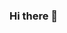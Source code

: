 ### Hi there 👋

<!--
**Ussi04X/Ussi04X** is a ✨ _special_ ✨ repository because its `README.md` (this file) appears on your GitHub profile.

Here are some ideas to get you started:

- 🔭 I’m currently working on code.
- 🌱 I’m currently learning GitHub
- 👯 I’m looking to collaborate on myself
- 🤔 I’m looking for help with learning how to code 
- 💬 Ask me about Business, Value Chain Creation, Strategy ...
- 📫 How to reach me: Ussi04@protonmail.com
- 😄 Pronouns: ...
- ⚡ Fun fact: ...
-->
